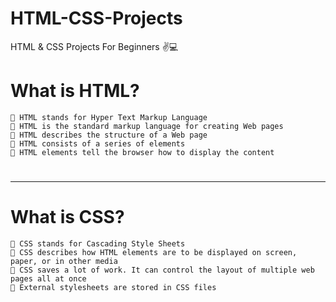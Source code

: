 # HTML-CSS-Projects
HTML &amp; CSS Projects For Beginners ✌💻
# What is HTML?
    📍 HTML stands for Hyper Text Markup Language
    📍 HTML is the standard markup language for creating Web pages
    📍 HTML describes the structure of a Web page
    📍 HTML consists of a series of elements
    📍 HTML elements tell the browser how to display the content
# <hr>

# What is CSS?
    📍 CSS stands for Cascading Style Sheets
    📍 CSS describes how HTML elements are to be displayed on screen, paper, or in other media
    📍 CSS saves a lot of work. It can control the layout of multiple web pages all at once
    📍 External stylesheets are stored in CSS files
